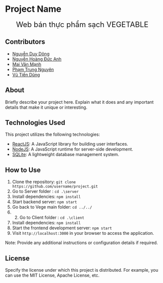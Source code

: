 # Project Name

<center>
<span style="font-size: 24px;">Web bán thực phẩm sạch VEGETABLE</span>
</center>

## Contributors

- [Nguyễn Duy Dông](https://github.com/username2)
- [Nguyễn Hoàng Đức Anh](https://github.com/username1)
- [Mai Văn Mạnh](https://github.com/username2)
- [Phạm Trung Nguyên](https://github.com/username2)
- [Vũ Tiến Dũng](https://github.com/username2)

## About

Briefly describe your project here. Explain what it does and any important details that make it unique or interesting.

## Technologies Used

This project utilizes the following technologies:

- [ReactJS](https://reactjs.org/): A JavaScript library for building user interfaces.
- [NodeJS](https://nodejs.org/): A JavaScript runtime for server-side development.
- [SQLite](https://sqlite.org/): A lightweight database management system.

## How to Use

1. Clone the repository: `git clone https://github.com/username/project.git`
2. Go to Server folder : `cd .\server`
3. Install dependencies: `npm install`
4. Start backend server: `npm start`
5. Go back to Vege main folder: `cd ../../`
6. 2. Go to Client folder : `cd .\client`
3. Install dependencies: `npm install`
6. Start the frontend development server: `npm start`
7. Visit `http://localhost:3000` in your browser to access the application.

Note: Provide any additional instructions or configuration details if required.

## License

Specify the license under which this project is distributed. For example, you can use the MIT License, Apache License, etc.
